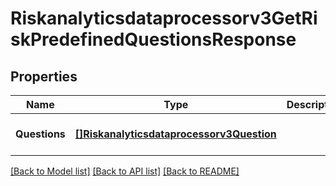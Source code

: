 # Riskanalyticsdataprocessorv3GetRiskPredefinedQuestionsResponse

## Properties
Name | Type | Description | Notes
------------ | ------------- | ------------- | -------------
**Questions** | [**[]Riskanalyticsdataprocessorv3Question**](riskanalyticsdataprocessorv3Question.md) |  | [optional] [default to null]

[[Back to Model list]](../README.md#documentation-for-models) [[Back to API list]](../README.md#documentation-for-api-endpoints) [[Back to README]](../README.md)

